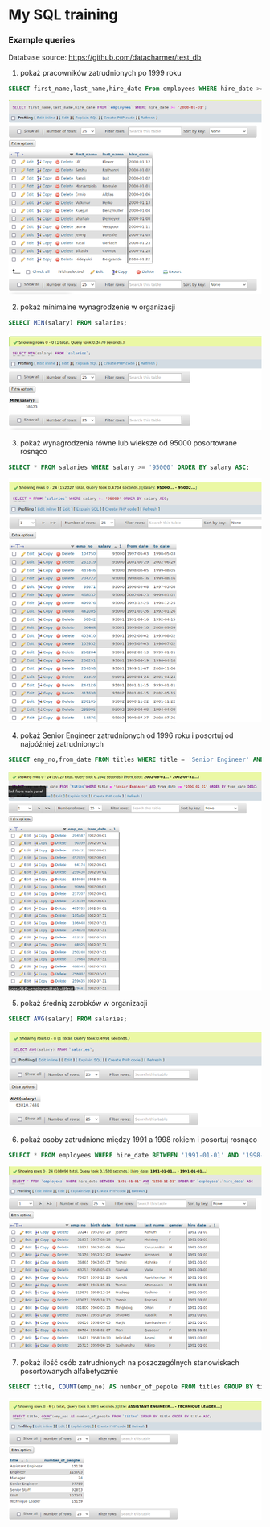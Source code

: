 # My SQL training
### Example queries 
Database source: https://github.com/datacharmer/test_db

1. pokaż pracowników zatrudnionych po 1999 roku
```sql
SELECT first_name,last_name,hire_date From employees WHERE hire_date >= '2000-01-01';
```
![screen1](1.png)

2. pokaż minimalne wynagrodzenie w organizacji
```sql
SELECT MIN(salary) FROM salaries;
```
![screen2](2.png)

3. pokaż wynagrodzenia równe lub wieksze od 95000 posortowane rosnąco
```sql
SELECT * FROM salaries WHERE salary >= '95000' ORDER BY salary ASC;
```
![screen3](3.png)

4. pokaż Senior Engineer zatrudnionych od 1996 roku i posortuj od najpóźniej zatrudnionych
```sql
SELECT emp_no,from_date FROM titles WHERE title = 'Senior Engineer' AND from_date >= '1996-01-01' ORDER BY from_date DESC;
```
![screen4](4.png)

5. pokaż średnią zarobków w organizacji
```sql
SELECT AVG(salary) FROM salaries;
```
![screen5](5.png)

6. pokaż osoby zatrudnione między 1991 a 1998 rokiem i posortuj rosnąco
```sql
SELECT * FROM employees WHERE hire_date BETWEEN '1991-01-01' AND '1998-12-31' ORDER BY employees . hire_date ASC;
```
![screen6](6.png)

7. pokaż ilość osób zatrudnionych na poszczególnych stanowiskach posortowanych alfabetycznie
```sql
SELECT title, COUNT(emp_no) AS number_of_pepole FROM titles GROUP BY title ORDER BY title ASC;
```
![screen7](7.png)